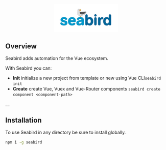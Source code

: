 <p align="center"><img width=40% src="https://raw.githubusercontent.com/jasonrhaddix/seabird/master/assets/images/seabird-logo.png"></p>


## Overview
Seabird adds automation for the Vue ecosystem.

With Seabird you can:
* __Init__ initialize a new project from template or new using Vue CLI`seabird init`
* __Create__ create Vue, Vuex and Vue-Router components `seabird create component <component-path>`

__






## Installation
To use Seabird in any directory be sure to install globally.

```bash
npm i -g seabird 
```